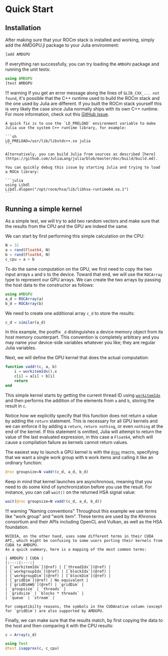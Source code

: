 # Quick Start

## Installation

After making sure that your ROCm stack is installed and working, simply add the AMDGPU.jl package to your Julia environment:

```julia
]add AMDGPU
```

If everything ran successfully, you can try loading the `AMDGPU` package and running the unit tests:

```julia
using AMDGPU
]test AMDGPU
```

!!! warning
    If you get an error message along the lines of `GLIB_CXX_... not found`, it's possible that the C++ runtime used to build the ROCm stack and the one used by Julia are different.
    If you built the ROCm stack yourself this is very likely the case since Julia normally ships with its own C++ runtime.
    For more information, check out this [GitHub issue](https://github.com/JuliaLang/julia/issues/34276).

    A quick fix is to use the `LD_PRELOAD` environment variable to make Julia use the system C++ runtime library, for example:

    ```sh
    LD_PRELOAD=/usr/lib/libstdc++.so julia
    ```

    Alternatively, you can build Julia from sources as described [here](https://github.com/JuliaLang/julia/blob/master/doc/build/build.md).

    You can quickly debug this issue by starting Julia and trying to load a ROCm library:

    ```julia
    using Libdl
    Libdl.dlopen("/opt/rocm/hsa/lib/libhsa-runtime64.so.1")
    ```

## Running a simple kernel

As a simple test, we will try to add two random vectors and make sure that the results from the CPU and the GPU are indeed the same.

We can start by first performing this simple calculation on the CPU:

```julia
N = 32
a = rand(Float64, N)
b = rand(Float64, N)
c_cpu = a + b
```

To do the same computation on the GPU, we first need to copy the two input arrays `a` and `b` to the device.
Toward that end, we will use the `ROCArray` type to represent our GPU arrays.
We can create the two arrays by passing the host data to the constructor as follows:

```julia
using AMDGPU
a_d = ROCArray(a)
b_d = ROCArray(b)
```

We need to create one additional array `c_d` to store the results:

```julia
c_d = similar(a_d)
```

In this example, the postfix `_d` distinguishes a device memory object from its host memory counterpart.
This convention is completely arbitrary and you may name your device-side variables whatever you like; they are regular Julia variables.

Next, we will define the GPU kernel that does the actual computation:

```julia
function vadd!(c, a, b)
    i = workitemIdx().x
    c[i] = a[i] + b[i]
    return
end
```

This simple kernel starts by getting the current thread ID using [`workitemIdx`](@ref) and then performs the addition of the elements from `a` and `b`, storing the result in `c`.

Notice how we explicitly specify that this function does not return a value by adding the `return` statement.
This is necessary for all GPU kernels and we can enforce it by adding a `return`, `return nothing`, or even `nothing` at the end of the kernel.
If this statement is omitted, Julia will attempt to return the value of the last evaluated expression, in this case a `Float64`, which will cause a compilation failure as kernels cannot return values.

The easiest way to launch a GPU kernel is with the [`@roc`](@ref) macro, specifying that we want a single work group with `N` work items and calling it like an ordinary function:

```julia
@roc groupsize=N vadd!(c_d, a_d, b_d)
```

Keep in mind that kernel launches are asynchronous, meaning that you need to do some kind of synchronization before you use the result.
For instance, you can call `wait()` on the returned HSA signal value:

```julia
wait(@roc groupsize=N vadd!(c_d, a_d, b_d))
```

!!! warning "Naming conventions"
    Throughout this example we use terms like "work group" and "work item".
    These terms are used by the Khronos consortium and their APIs including OpenCL and Vulkan, as well as the HSA foundation.

    NVIDIA, on the other hand, uses some different terms in their CUDA API, which might be confusing to some users porting their kernels from CUDA to AMDGPU.
    As a quick summary, here is a mapping of the most common terms:

    | AMDGPU | CUDA |
    |:---:|:---:|
    | [`workitemIdx`](@ref) | [`threadIdx`](@ref) |
    | [`workgroupIdx`](@ref) | [`blockIdx`](@ref) |
    | [`workgroupDim`](@ref) | [`blockDim`](@ref) |
    | [`gridDim`](@ref) | No equivalent |
    | [`gridDimWG`](@ref) | `gridDim` |
    | `groupsize` | `threads` |
    | `gridsize` | `blocks * threads` |
    | `queue` | `stream` |

    For compatibilty reasons, the symbols in the CUDAnative column (except for `gridDim`) are also supported by AMDGPU.

Finally, we can make sure that the results match, by first copying the data to the host and then comparing it with the CPU results:

```julia
c = Array(c_d)

using Test
@test isapprox(c, c_cpu)
```

